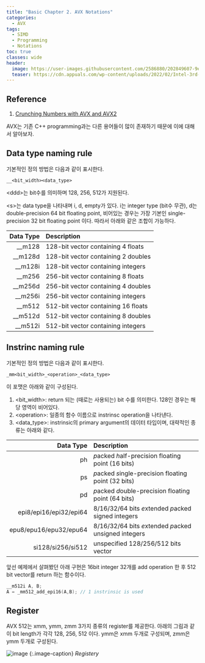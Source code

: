 ```yaml
---
title: "Basic Chapter 2. AVX Notations"
categories:
  - AVX
tags:
  - SIMD
  - Programming
  - Notations
toc: true
classes: wide
header:
  image: https://user-images.githubusercontent.com/2586880/202849607-9e44e4d8-3107-4dfa-808f-22b8100b53ba.png
  teaser: https://cdn.appuals.com/wp-content/uploads/2022/02/Intel-3rd-Gen-Xeon-Scalable-5-Custom-2060x1373-1.jpg
---
```


## Reference
1. [Crunching Numbers with AVX and AVX2](https://www.codeproject.com/Articles/874396/Crunching-Numbers-with-AVX-and-AVX)
   
AVX는 기존 C++ programming과는 다른 용어들이 많이 존재하기 때문에 이에 대해서 알아보자. 

## Data type naming rule
기본적인 정의 방법은 다음과 같이 표시한다. 
```
__<bit_width><data_type>
```
\<ddd\>는 bit수를 의미하며 128, 256, 512가 지원된다. 

\<s\>는 data type을 나타내며 i, d, empty가 있다. 
i는 integer type (bit수 무관), d는 double-precision 64 bit floating point, 비어있는 경우는 가장 기본인 single-precision 32 bit floating point 이다.
따라서 아래와 같은 조합이 가능하다.


| Data Type	| Description |
|----------:|:-------------|
| __m128  | 128-bit vector containing 4 floats |
| __m128d | 128-bit vector containing 2 doubles |
| __m128i | 128-bit vector containing integers |
| __m256	| 256-bit vector containing 8 floats |
| __m256d | 256-bit vector containing 4 doubles​ |
| __m256i | 256-bit vector containing integers |
| __m512	| 512-bit vector containing 16 floats |
| __m512d | 512-bit vector containing 8 doubles​ |
| __m512i | 512-bit vector containing integers |


## Instrinc naming rule
기본적인 정의 방법은 다음과 같이 표시한다. 

```
_mm<bit_width>_<operation>_<data_type>
```
이 포맷은 아래와 같이 구성된다. 
1. \<bit_width\>: return 되는 (때로는 사용되는) bit 수를 의미한다. 128인 경우는 해당 영역이 비어있다.
3. \<operation\>: 일종의 함수 이름으로 instrinsc operation을 나타낸다.
4. \<data_type\>: instrinsic의 primary argument의 데이터 타입이며, 대략적인 종류는 아래와 같다.

| Data Type	| Description |
|----------:|:-------------|
| ph | *p*acked *h*alf-precision floating point (16 bits) |
| ps | *p*acked *s*ingle-precision floating point (32 bits) |
| pd | *p*acked *d*ouble-precision floating point (64 bits) |
| epi8/epi16/epi32/epi64 | 8/16/32/64 bits *e*xtended *p*acked signed integers |
| epu8/epu16/epu32/epu64 | 8/16/32/64 bits *e*xtended *p*acked unsigned integers |
| si128/si256/si512 | unspecified 128/256/512 bits vector |



앞선 예제에서 살펴봤던 아래 구현은 16bit integer 32개를 add operation 한 후 512 bit vector를 return 하는 함수이다.
```cpp
__m512i A, B;
A = _mm512_add_epi16(A,B); // 1 instrinsic is used
```

## Register

AVX 512는 xmm, ymm, zmm 3가지 종류의 register를 제공한다. 
아래의 그림과 같이 bit length가 각각 128, 256, 512 이다. ymm은 xmm 두개로 구성되며, zmm은 ymm 두개로 구성된다. 

![image](https://cvw.cac.cornell.edu/vector/images/registers_updated.png)
{:.image-caption}
*Registery*
